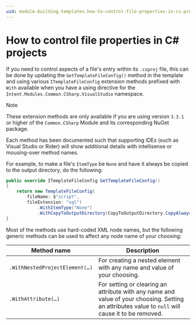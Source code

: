 ```yaml
---
uid: module-building.templates.how-to-control-file-properties-in-cs-projects
---
```

# How to control file properties in C# projects

If you need to control aspects of a file's entry within its `.csproj` file, this can be done by updating the `GetTemplateFileConfig()` method in the template and using various `ITemplateFileConfig` extension methods prefixed with `With` available when you have a using directive for the `Intent.Modules.Common.CSharp.VisualStudio` namespace.

> [!NOTE]
> These extension methods are only available if you are using version `3.3.1` or higher of the `Common.CSharp` Module and its corresponding NuGet package.

Each method has been documented such that supporting IDEs (such as Visual Studio or Rider) will show additional details with intellisense or mousing-over method names.

For example, to make a file's `ItemType` be `None` and have it always be copied to the output directory, do the following:

```csharp
public override ITemplateFileConfig GetTemplateFileConfig()
{
    return new TemplateFileConfig(
        fileName: $"script",
        fileExtension: "sql")
            .WithItemType("None")
            .WithCopyToOutputDirectory(CopyToOutputDirectory.CopyAlways);
}
```

Most of the methods use hard-coded XML node names, but the following generic methods can be used to affect any node name of your choosing:

|Method name|Description|
|-|-|
|`.WithNestedProjectElement(…)`|For creating a nested element with any name and value of your choosing.|
|`.WithAttribute(…)`|For setting or clearing an attribute with any name and value of your choosing. Setting an attributes value to `null` will cause it to be removed.|
